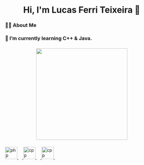 <h1 align="center">Hi, I'm Lucas Ferri Teixeira 👋</h1>

###

<h3 align="left"> 👨‍💻 About Me</h3>

<h3 align="left">🌱 I’m currently learning C++ & Java.</h3>

###

###

<div align="center">
<a href="https://github.com/saintluc4">
<img loading="lazy" height="300em" src="https://github-readme-stats.vercel.app/api/top-langs/?username=saintluc4&layout=compact&langs_count=10&theme=nightowl"/>

###

<div align="left">
  <img src="https://cdn.simpleicons.org/php/777BB4" height="40" alt="php logo"  />
  <img width="12" />
  <img src="https://skillicons.dev/icons?i=java" height="40" alt="cpp logo"  />
  <img width="12" />
  <img src="https://skillicons.dev/icons?i=cpp" height="40" alt="cpp logo"  />
  <img width="12" />
</div>

###
